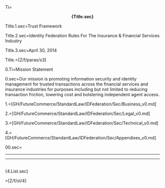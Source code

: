 Ti=<center><b>{Title.sec}</b></center>

Title.1.sec=Trust Framework

Title.2.sec=Identity Federation Rules For The Insurance & Financial Services Industry

Title.3.sec=April 30, 2014

Title.=[Z/f/paras/s3]

0.Ti=Mission Statement

0.sec=Our mission is promoting information security and identity management for trusted transactions across the financial services and insurance industries for purposes including but not limited to reducing transaction friction, lowering cost and bolstering independent agent access.

1.=[GH/FutureCommerce/StandardLaw/IDFederation/Sec/Business_v0.md]

2.=[GH/FutureCommerce/StandardLaw/IDFederation/Sec/Legal_v0.md]

3.=[GH/FutureCommerce/StandardLaw/IDFederation/Sec/Technical_v0.md]

4.=[GH/FutureCommerce/StandardLaw/IDFederation/Sec/Appendixes_v0.md]

00.sec=<hr><hr><br>{4.List.sec}
  
=[Z/f/ol/4]
